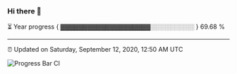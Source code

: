 ### Hi there 👋

⏳ Year progress { ▓▓▓▓▓▓▓▓▓▓▓▓▓▓▓▓▓▓▓▓░░░░░░░░░░ } 69.68 %

---

⏰ Updated on Saturday, September 12, 2020, 12:50 AM UTC

![Progress Bar CI](https://github.com/arthurbuhl/arthurbuhl/workflows/Progress%20Bar%20CI/badge.svg)
